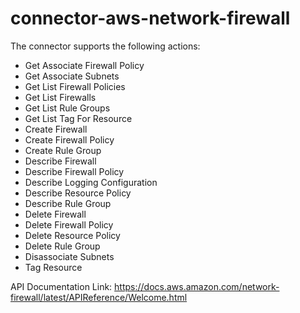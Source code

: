 # connector-aws-network-firewall

The connector supports the following actions:

* Get Associate Firewall Policy
* Get Associate Subnets
* Get List Firewall Policies
* Get List Firewalls
* Get List Rule Groups
* Get List Tag For Resource
* Create Firewall
* Create Firewall Policy
* Create Rule Group
* Describe Firewall
* Describe Firewall Policy
* Describe Logging Configuration
* Describe Resource Policy
* Describe Rule Group
* Delete Firewall
* Delete Firewall Policy
* Delete Resource Policy
* Delete Rule Group
* Disassociate Subnets
* Tag Resource


API Documentation Link: https://docs.aws.amazon.com/network-firewall/latest/APIReference/Welcome.html
